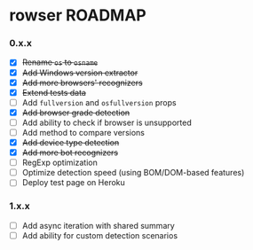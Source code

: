 # rowser ROADMAP

### 0.x.x
- [x] ~~Rename `os` to `osname`~~
- [x] ~~Add Windows version extractor~~
- [x] ~~Add more browsers' recognizers~~
- [x] ~~Extend tests data~~
- [ ] Add ```fullversion``` and ```osfullversion``` props
- [x] ~~Add browser grade detection~~
- [ ] Add ability to check if browser is unsupported
- [ ] Add method to compare versions
- [x] ~~Add device type detection~~
- [x] ~~Add more bot recognizers~~
- [ ] RegExp optimization
- [ ] Optimize detection speed (using BOM/DOM-based features)
- [ ] Deploy test page on Heroku

### 1.x.x
- [ ] Add async iteration with shared summary
- [ ] Add ability for custom detection scenarios
